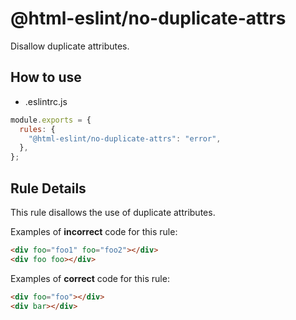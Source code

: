 # @html-eslint/no-duplicate-attrs

Disallow duplicate attributes.

## How to use

- .eslintrc.js

```js
module.exports = {
  rules: {
    "@html-eslint/no-duplicate-attrs": "error",
  },
};
```

## Rule Details

This rule disallows the use of duplicate attributes.

Examples of **incorrect** code for this rule:

```html
<div foo="foo1" foo="foo2"></div>
<div foo foo></div>
```

Examples of **correct** code for this rule:

```html
<div foo="foo"></div>
<div bar></div>
```
